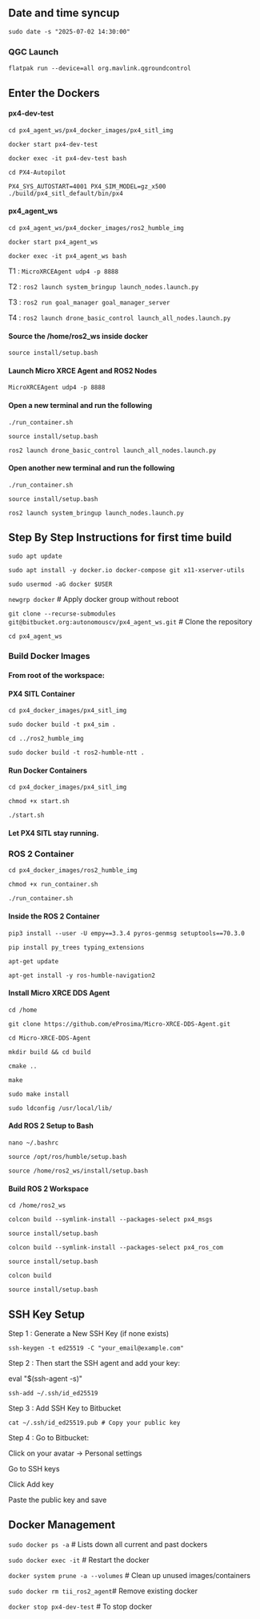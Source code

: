 ## Date and time syncup

`sudo date -s "2025-07-02 14:30:00"`

### QGC Launch

`flatpak run --device=all org.mavlink.qgroundcontrol`

## Enter the Dockers 


#### px4-dev-test

`cd px4_agent_ws/px4_docker_images/px4_sitl_img`

`docker start px4-dev-test`

`docker exec -it px4-dev-test bash`

`cd PX4-Autopilot`

`PX4_SYS_AUTOSTART=4001 PX4_SIM_MODEL=gz_x500 ./build/px4_sitl_default/bin/px4`


#### px4_agent_ws

`cd px4_agent_ws/px4_docker_images/ros2_humble_img`

`docker start px4_agent_ws`

`docker exec -it px4_agent_ws bash`

T1 : `MicroXRCEAgent udp4 -p 8888`

T2 : `ros2 launch system_bringup launch_nodes.launch.py `

T3 : `ros2 run goal_manager goal_manager_server`

T4 : `ros2 launch drone_basic_control launch_all_nodes.launch.py`


#### Source the /home/ros2_ws inside docker

`source install/setup.bash`

#### Launch Micro XRCE Agent and ROS2 Nodes

`MicroXRCEAgent udp4 -p 8888`

#### Open a new terminal and run the following 

`./run_container.sh`

`source install/setup.bash`

`ros2 launch drone_basic_control launch_all_nodes.launch.py`


#### Open another new terminal and run the following 

`./run_container.sh`

`source install/setup.bash`

`ros2 launch system_bringup launch_nodes.launch.py `


## Step By Step Instructions for first time build

`sudo apt update`

`sudo apt install -y docker.io docker-compose git x11-xserver-utils`

`sudo usermod -aG docker $USER`

`newgrp docker`  # Apply docker group without reboot

`git clone --recurse-submodules git@bitbucket.org:autonomouscv/px4_agent_ws.git` # Clone the repository

`cd px4_agent_ws`

### Build Docker Images
#### From root of the workspace:

#### PX4 SITL Container

`cd px4_docker_images/px4_sitl_img`

`sudo docker build -t px4_sim .`

`cd ../ros2_humble_img`

`sudo docker build -t ros2-humble-ntt .`


#### Run Docker Containers

`cd px4_docker_images/px4_sitl_img`

`chmod +x start.sh`

`./start.sh`

#### Let PX4 SITL stay running.

### ROS 2 Container

`cd px4_docker_images/ros2_humble_img`

`chmod +x run_container.sh`

`./run_container.sh`

#### Inside the ROS 2 Container

`pip3 install --user -U empy==3.3.4 pyros-genmsg setuptools==70.3.0`

`pip install py_trees typing_extensions`

`apt-get update`

`apt-get install -y ros-humble-navigation2`

#### Install Micro XRCE DDS Agent

`cd /home`

`git clone https://github.com/eProsima/Micro-XRCE-DDS-Agent.git`

`cd Micro-XRCE-DDS-Agent`

`mkdir build && cd build`

`cmake ..`

`make`

`sudo make install`

`sudo ldconfig /usr/local/lib/`

#### Add ROS 2 Setup to Bash

`nano ~/.bashrc`

`source /opt/ros/humble/setup.bash`

`source /home/ros2_ws/install/setup.bash`

#### Build ROS 2 Workspace

`cd /home/ros2_ws`

`colcon build --symlink-install --packages-select px4_msgs`

`source install/setup.bash`

`colcon build --symlink-install --packages-select px4_ros_com`

`source install/setup.bash`

`colcon build`

`source install/setup.bash`


## SSH Key Setup 

Step 1 : Generate a New SSH Key (if none exists)

`ssh-keygen -t ed25519 -C "your_email@example.com"`

Step 2 : Then start the SSH agent and add your key:

eval "$(ssh-agent -s)"

`ssh-add ~/.ssh/id_ed25519`

Step 3 : Add SSH Key to Bitbucket

`cat ~/.ssh/id_ed25519.pub # Copy your public key`

Step 4 : Go to Bitbucket:

Click on your avatar → Personal settings

Go to SSH keys

Click Add key

Paste the public key and save

## Docker Management 

`sudo docker ps -a` # Lists down all current and past dockers

`sudo docker exec -it` # Restart the docker

`docker system prune -a --volumes` # Clean up unused images/containers

`sudo docker rm tii_ros2_agent`# Remove existing docker

`docker stop px4-dev-test` # To stop docker 



 





